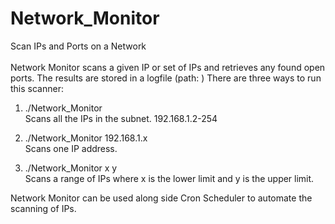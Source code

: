 # Network_Monitor
Scan IPs and Ports on a Network\
\
Network Monitor scans a given IP or set of IPs and retrieves any found open ports. The results are stored in a logfile (path: ) There are three ways to run this scanner:

1. ./Network_Monitor\
  Scans all the IPs in the subnet. 192.168.1.2-254
  
2. ./Network_Monitor 192.168.1.x\
  Scans one IP address.
  
3. ./Network_Monitor x y\
  Scans a range of IPs where x is the lower limit and y is the upper limit.

Network Monitor can be used along side Cron Scheduler to automate the scanning of IPs. 
